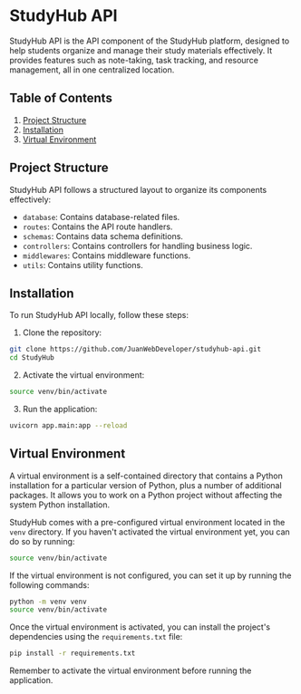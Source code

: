 # StudyHub API

StudyHub API is the API component of the StudyHub platform, designed to help students organize and manage their study materials effectively. It provides features such as note-taking, task tracking, and resource management, all in one centralized location.

## Table of Contents

1. [Project Structure](#project-structure)
2. [Installation](#installation)
3. [Virtual Environment](#virtual-environment)

## Project Structure

StudyHub API follows a structured layout to organize its components effectively:

- `database`: Contains database-related files.
- `routes`: Contains the API route handlers.
- `schemas`: Contains data schema definitions.
- `controllers`: Contains controllers for handling business logic.
- `middlewares`: Contains middleware functions.
- `utils`: Contains utility functions.

## Installation

To run StudyHub API locally, follow these steps:

1. Clone the repository:

```bash
git clone https://github.com/JuanWebDeveloper/studyhub-api.git
cd StudyHub
```

2. Activate the virtual environment:

```bash
source venv/bin/activate
```

3. Run the application:

```bash
uvicorn app.main:app --reload
```

## Virtual Environment

A virtual environment is a self-contained directory that contains a Python installation for a particular version of Python, plus a number of additional packages. It allows you to work on a Python project without affecting the system Python installation.

StudyHub comes with a pre-configured virtual environment located in the `venv` directory. If you haven't activated the virtual environment yet, you can do so by running:

```bash
source venv/bin/activate
```

If the virtual environment is not configured, you can set it up by running the following commands:

```bash
python -m venv venv
source venv/bin/activate
```

Once the virtual environment is activated, you can install the project's dependencies using the `requirements.txt` file:

```bash
pip install -r requirements.txt
```

Remember to activate the virtual environment before running the application.
